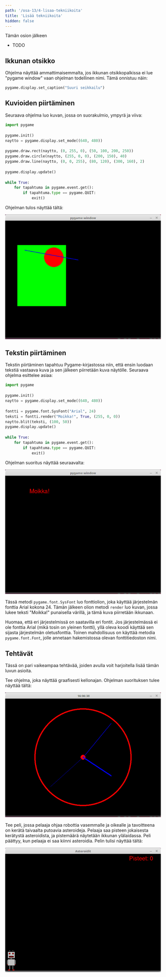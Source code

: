 ```yaml
---
path: '/osa-13/4-lisaa-tekniikoita'
title: 'Lisää tekniikoita'
hidden: false
---
```


<text-box variant='learningObjectives' name='Oppimistavoitteet'>

Tämän osion jälkeen

- TODO

</text-box>

## Ikkunan otsikko

Ohjelma näyttää ammattimaisemmalta, jos ikkunan otsikkopalkissa ei lue "pygame window" vaan ohjelman todellinen nimi. Tämä onnistuu näin:

```python
pygame.display.set_caption("Suuri seikkailu")
```

## Kuvioiden piirtäminen

Seuraava ohjelma luo kuvan, jossa on suorakulmio, ympyrä ja viiva:

```python
import pygame

pygame.init()
naytto = pygame.display.set_mode((640, 480))

pygame.draw.rect(naytto, (0, 255, 0), (50, 100, 200, 250))
pygame.draw.circle(naytto, (255, 0, 0), (200, 150), 40)
pygame.draw.line(naytto, (0, 0, 255), (80, 120), (300, 160), 2)

pygame.display.update()

while True:
    for tapahtuma in pygame.event.get():
        if tapahtuma.type == pygame.QUIT:
            exit()
```

Ohjelman tulos näyttää tältä:

<img src="pygame_kuviot.gif">

## Tekstin piirtäminen

Tekstin piirtäminen tapahtuu Pygame-kirjastossa niin, että ensin luodaan tekstiä vastaava kuva ja sen jälkeen piirretään kuva näytölle. Seuraava ohjelma esittelee asiaa:

```python
import pygame

pygame.init()
naytto = pygame.display.set_mode((640, 480))

fontti = pygame.font.SysFont("Arial", 24)
teksti = fontti.render("Moikka!", True, (255, 0, 0))
naytto.blit(teksti, (100, 50))
pygame.display.update()

while True:
    for tapahtuma in pygame.event.get():
        if tapahtuma.type == pygame.QUIT:
            exit()
```

Ohjelman suoritus näyttää seuraavalta:

<img src="pygame_teksti.gif">

Tässä metodi `pygame.font.SysFont` luo fonttiolion, joka käyttää järjestelmän fonttia Arial kokona 24. Tämän jälkeen olion metodi `render` luo kuvan, jossa lukee teksti "Moikka!" punaisella värillä, ja tämä kuva piirretään ikkunaan.

Huomaa, että eri järjestelmissä on saatavilla eri fontit. Jos järjestelmässä ei ole fonttia Arial (mikä tosin on yleinen fontti), yllä oleva koodi käyttää sen sijasta järjestelmän oletusfonttia. Toinen mahdollisuus on käyttää metodia `pygame.font.Font`, jolle annetaan hakemistossa olevan fonttitiedoston nimi.

## Tehtävät

Tässä on pari vaikeampaa tehtävää, joiden avulla voit harjoitella lisää tämän luvun asioita.

<programming-exercise name='Kello' tmcname=''>

Tee ohjelma, joka näyttää graafisesti kellonajan. Ohjelman suorituksen tulee näyttää tältä:

<img src="pygame_kello.gif">

</programming-exercise>

<programming-exercise name='Asteroidit' tmcname=''>

Tee peli, jossa pelaaja ohjaa robottia vasemmalle ja oikealle ja tavoitteena on kerätä taivaalta putoavia asteroideja. Pelaaja saa pisteen jokaisesta kerätystä asteroidista, ja pistemäärä näytetään ikkunan ylälaidassa. Peli päättyy, kun pelaaja ei saa kiinni asteroidia. Pelin tulisi näyttää tältä:

<img src="pygame_asteroidit.gif">

</programming-exercise>
